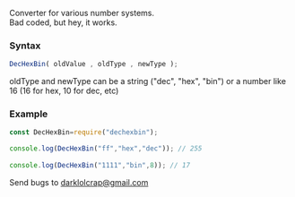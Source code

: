 Converter for various number systems.  
Bad coded, but hey, it works.

### Syntax
```js
DecHexBin( oldValue , oldType , newType );
```

oldType and newType can be a string ("dec", "hex", "bin") or a number like 16 (16 for hex, 10 for dec, etc)

### Example
```js
const DecHexBin=require("dechexbin");

console.log(DecHexBin("ff","hex","dec")); // 255
    
console.log(DecHexBin("1111","bin",8)); // 17
```

Send bugs to darklolcrap@gmail.com
